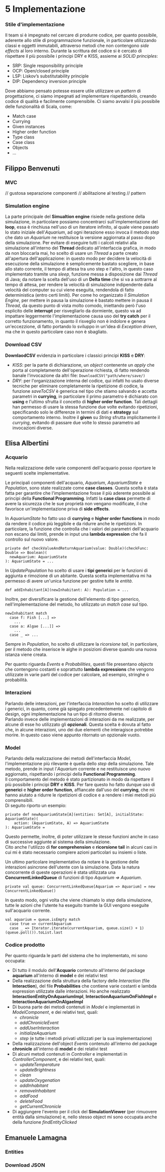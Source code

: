 # 5 Implementazione

### Stile d'implementazione
Il team si è impegnato nel cercare di produrre codice, per quanto possibile, aderente allo stile di programmazione funzionale, in particolare utilizzando classi e oggetti immutabili, attraverso metodi che non contengono *side effects* al loro interno.
Durante la scrittura del codice si è cercato di rispettare il più possibile i principi DRY e KISS, assieme ai *SOLID principles*:
- SRP: Single responsibility principle
- OCP: Open/closed principle
- LSP: Liskov’s substitutability principle
- DIP: Dependency inversion principle

Dove abbiamo pensato potesse essere utile utilizzare un *pattern* di progettazione, ci siamo impegnati ad implementare rispettandolo, creando codice di qualità e facilmente comprensibile.
Ci siamo avvalsi il più possibile delle funzionalità di Scala, come:
- Match case
- Currying
- Given instances
- Higher order function
- Type class
- Case class
- Objects
- ...



## Filippo Benvenuti

### MVC
// gustosa separazione componenti
// abilitazione al testing
// pattern 

### Simulation engine
La parte principale del **Simualtion engine** risiede nella gestione della simulazione, in particolare possiamo concentrarci sull'implementazione del **loop**, essa è rinchiusa nell'uso di un iteratore infinito, al quale viene passato lo stato iniziale dell'*Aquarium*, ad ogni iterazione esso invoca il metodo *step* che dato un *Aquarium* ne restituisce la versione aggiornata al passo dopo della simulazione.
Per evitare di eseguire tutti i calcoli relativi alla simulazione all'interno del **Thread** dedicato all'interfaccia grafica, in modo da non bloccarla mai, ho scelto di usare un *Thread* a parte creato all'apertura dell'applicazione: in questo modo per decidere la velocità di esecuzione della simulazione è semplicemente bastato scegliere, in base allo stato corrente, il tempo di attesa tra uno step e l'altro, in questo caso implementato tramite una *sleep*, funzione messa a disposizione dai *Thread* di Java; da notare la scelta dell'uso di un **Delta time** che si va a sottrarre al tempo di attesa, per rendere la velocità di simulazione indipendente dalla velocità del computer su cui viene eseguita, rendendola di fatto deterministica (entro certi limiti).
Per come ho organizzato il *Simulation Engine*, per mettere in pausa la simulazione è bastato mettere in pausa il *Thread*, da questo punto di vista molto comodo, iniettando però l'uso esplicito delle **interrupt** per risvegliarlo da dormiente, questo va ad impattare leggermente l'implementazione causa uso del **try catch** per il corretto funzionamento, in quanto il risveglio non è indolore e genera un'eccezzione, di fatto portando lo sviluppo in un'idea di *Exception driven*, ma che in questo particolare caso non è sbagliato.

### Download CSV
**DownlaodCSV** evidenzia in particolare i classici principi **KISS** e **DRY**:
- *KISS*: per la parte di dichiarazione, un *object* contenente un *apply* che porta al completamento dell'operazione richiesta, di fatto rendendo banale l'invocazione da altri file:
  ```DownloadCSV("path/where/save/)```
- *DRY*: per l'organizzazione interna del codice, qui infatti ho usato diverse tecniche per eliminare completamente la ripetizione di codice, la funzione *saveToCSV* è generica nel tipo che stiamo salvando e accetta parametri in **currying**, in particolare il primo parametro è dichiarato con **using** e l'ultimo sfrutta il concetto di **higher order function**. Tali dettagli han permesso di usare la stessa funzione due volte evitando ripetizioni, specificando solo le differenze in termini di dati e **strategy** sul comportamento interno. Inoltre il **given** su *String* sfrutta implicitamente il *currying*, evitando di passare due volte lo stesso parametro ad invocazioni diverse.

## Elisa Albertini

### Acquario
Nella realizzazione delle varie componenti dell'acquario posso riportare le seguenti scelte implementative.
 
Le principali componenti dell'acquario, *Aquarium*, *AquariumState* e *Population*, sono state realizzate come **case classes**. Questa scelta è stata fatta per garantire che l'implementazione fosse il più aderente possibile ai principi della **Functional Programming**. Infatti la **case class** permette di avere la sicurezza che le sue proprietà non vengano modificate, il che favorisce un'implementazione priva di **side effects**.
 
In *AquariumState* ho fatto uso di **currying** e **higher order functions** in modo da rendere il codice più leggibile e da ridurre anche le ripetizioni. In particolare, la funzione che controlla che i valori dei parametri dell'acquario non escano dai limiti, prende in input una **lambda expression** che fa il controllo sul nuovo valore.
 
```
private def checkValueAndReturnAquarium(value: Double)(checkFunc: Double => Boolean)(
  newAquarium: AquariumState
): AquariumState = ...
```
In *UpdatePopulation* ho scelto di usare i **tipi generici** per le funzioni di aggiunta e rimozione di un abitante. Questa scelta implementativa mi ha permesso di avere un'unica funzione per gestire tutte le *entità*.  
```
def addInhabitant[A](newInhabitant: A): Population = ...
```
Inoltre, per diversificare la gestione dell'elemento di tipo generico, nell'implementazione del metodo, ho utilizzato un *match case* sul tipo.
```
newInhabitant match
  case f: Fish [...] =>
    ...
  case a: Algae [...]] =>
    ...
  case _ => ...
```
Sempre in *Population*, ho scelto di utilizzare la *ricorsione tail*, in particolare, per il metodo che inserisce le alghe in posizioni diverse quando una nuova istanza viene creata.
 
Per quanto riguarda *Events* e *Probabilities*, questi file presentano *objects* che contengono costanti e soprattutto **lambda expressions** che vengono utilizzate in varie parti del codice per calcolare, ad esempio, stringhe o probabilità.
 
### Interazioni
Parlando delle interazioni, per l'interfaccia *Interaction* ho scelto di utilizzare i generici, in quanto, come già spiegato precedentemente nel capitolo di design, ogni implementazione ha un tipo di ritorno diverso.    
Parlando invece delle implementazioni di interazioni da me realizzate, per alcune di esse ho utilizzato gli **opzionali**. Questa scelta è dovuta al fatto che, in alcune interazioni, uno dei due elementi che interagisce potrebbe morire. In questo caso viene appunto ritornato un opzionale vuoto.
 
### Model
Parlando della realizzazione dei metodi dell'interfaccia *Model*, l'implementazione più rilevante è quella dello *step* della simulazione. Tale metodo, prende in input l'*Aquarium* corrente e ne restituisce uno nuovo aggiornato, rispettando i principi della **Functional Programming**.  
Il comportamento del metodo è stato partizionato in modo da rispettare il più possibile i principi **DRY** e **KISS**. Per fare questo ho fatto dunque uso di **generici** e **higher order function**, affiancate dall'uso del **currying**, che mi hanno aiutato a ridurre le ripetizioni di codice e a rendere i miei metodi più comprensibili.  
Di seguito riporto un esempio:

```
private def newAquariumState[A](entities: Set[A], initialState: AquariumState)(
    action: (AquariumState, A) => AquariumState
): AquariumState =
```

Questo permette, inoltre, di poter utilizzare le stesse funzioni anche in caso di successive aggiunte al sistema della simulazione.  
Cito anche l'utilizzo di **for comprehension** e **ricorsione tail** in alcuni casi in cui mi è stato necessario compiere azioni particolari su insiemi o liste.
 
Un ultimo particolare implementativo da notare è la gestione delle interazioni asincrone dell'utente con la simulazione. Data la natura concorrente di queste operazioni è stata utilizzata una **ConcurrentLinkedQueue** di funzioni di tipo *Aquarium => Aquarium*. 
```
private val queue: ConcurrentLinkedQueue[Aquarium => Aquarium] = new ConcurrentLinkedQueue()
```

In questo modo, ogni volta che viene chiamato lo *step* della simulazione, tutte le azioni che l'utente ha eseguito tramite la GUI vengono eseguite sull'acquario corrente.

```
val aquarium = queue.isEmpty match
  case true => currentAquarium
  case _ => Iterator.iterate(currentAquarium, queue.size() + 1)(queue.poll()).toList.last
```
 
### Codice prodotto
Per quanto riguarda le parti del sistema che ho implementato, mi sono occupata:
* Di tutto il modulo dell'**Acquario** contenuto all'interno del package **aquarium** all'interno di **model** e dei relativi test
* Della realizzazione della struttura della factory delle *Interaction* (file **Interaction**), del file **Probabilities** che contiene varie costanti e lambda expression utilizzate dalle interazioni. Ho anche realizzato **InteractionEntityOnAquariumImpl**, **InteractionAquariumOnFishImpl** e **InteractionAquariumOnAlgaeImpl**
* Di buona parte dei metodi contenuti in *Model* e implementati in *ModelComponent*, e dei relativi test, quali:
  * *chronicle*
  * *addChronicleEvent*
  * *addUserInteraction*
  * *initializeAquarium*
  * *step* (e tutte i metodi privati utilizzati per la sua implementazione)
* Della realizzazione dell'object *Events* contenuto all'interno del package **chronicle** all'interno di **model** e dei relativi test
*  Di alcuni metodi contenuti in *Controller* e implementati in *ControllerComponent*, e dei relativi test, quali:
   * *updateTemperature*
   * *updateBrightness*
   * *clean*
   * *updateOxygenation*
   * *addInhabitant*
   * *removeInhabitant*
   * *addFood*
   * *deleteFood*
   * *getCurrentChronicle*
* Di aggiungere l'evento per il click del **SimulationViewer** (per rimuovere entità dalla simulazione) e, nello stesso object mi sono occupata anche della funzione *findEntityClicked*

## Emanuele Lamagna

### Entities

### Download JSON